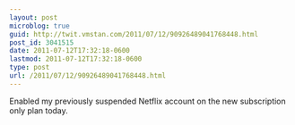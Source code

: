 ```yaml
---
layout: post
microblog: true
guid: http://twit.vmstan.com/2011/07/12/90926489041768448.html
post_id: 3041515
date: 2011-07-12T17:32:18-0600
lastmod: 2011-07-12T17:32:18-0600
type: post
url: /2011/07/12/90926489041768448.html
---
```

Enabled my previously suspended Netflix account on the new subscription only plan today.
